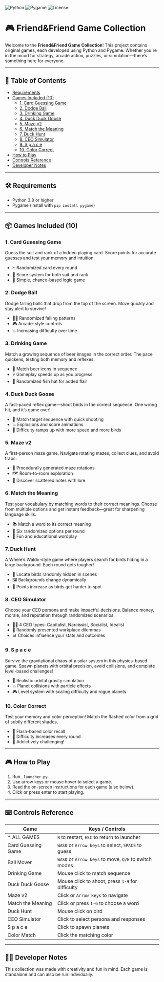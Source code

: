 ![Python](https://img.shields.io/badge/Python-3.8+-blue)
![Pygame](https://img.shields.io/badge/Pygame-2.0-green)
![License](https://img.shields.io/badge/license-MIT-blue)

# 🎮 Friend&Friend Game Collection

Welcome to the **Friend&Friend Game Collection**! This project contains original games, each developed using Python and Pygame. Whether you're in the mood for strategy, arcade action, puzzles, or simulation—there’s something here for everyone.

---

## 📖 Table of Contents
- [Requirements](#️-requirements)
- [Games Included (10)](#-games-included-10)
  - [1. Card Guessing Game](#1-card-guessing-game)
  - [2. Dodge Ball](#2-dodge-ball)
  - [3. Drinking Game](#3-drinking-game)
  - [4. Duck Duck Goose](#4-duck-duck-goose)
  - [5. Maze v2](#5-maze-v2)
  - [6. Match the Meaning](#6-match-the-meaning)
  - [7. Duck Hunt](#7-duck-hunt)
  - [8. CEO Simulator](#8-ceo-simulator)
  - [9. S p a c e](#9-s-p-a-c-e)
  - [10. Color Correct](#10-color-correct)
- [How to Play](#-how-to-play)
- [Controls Reference](#️-controls-reference)
- [Developer Notes](#-developer-notes)

---

## 🛠️ Requirements

- Python 3.8 or higher  
- Pygame (install with `pip install pygame`)  

---

## 📦 Games Included (10)

### 1. **Card Guessing Game**
Guess the suit and rank of a hidden playing card. Score points for accurate guesses and test your memory and intuition.

- 🃏 Randomized card every round  
- 🎯 Score system for both suit and rank  
- 🧠 Simple, chance-based logic game  

### 2. **Dodge Ball**  
Dodge falling balls that drop from the top of the screen. Move quickly and stay alert to survive!

- 🏃‍♂️ Randomized falling patterns  
- 🎮 Arcade-style controls  
- 💥 Increasing difficulty over time  

### 3. **Drinking Game**  
Match a growing sequence of beer images in the correct order. The pace quickens, testing both memory and reflexes.

- 🍺 Match beer icons in sequence  
- ⚡ Gameplay speeds up as you progress  
- 🎩 Randomized fish hat for added flair  

### 4. **Duck Duck Goose**  
A fast-paced reflex game—shoot birds in the correct sequence. One wrong hit, and it’s game over!

- 🦢 Match target sequence with quick shooting  
- 💥 Explosions and score animations  
- 🎯 Difficulty ramps up with more speed and more birds  

### 5. **Maze v2**  
A first-person maze game. Navigate rotating mazes, collect clues, and avoid traps.

- 🧭 Procedurally generated maze rotations  
- 🗺️ Room-to-room exploration  
- 📜 Discover scattered notes with lore  

### 6. **Match the Meaning**  
Test your vocabulary by matching words to their correct meanings. Choose from multiple options and get instant feedback—great for sharpening language skills.

- 📚 Match a word to its correct meaning  
- 🔢 Six randomized options per round  
- 🧠 Fun and educational wordplay  

### 7. **Duck Hunt**  
A Where’s Waldo-style game where players search for birds hiding in a large background. Each round gets tougher!

- 🦅 Locate birds randomly hidden in scenes  
- 🖼️ Backgrounds change dynamically  
- 🎯 Points increase as birds get harder to spot  

### 8. **CEO Simulator**  
Choose your CEO persona and make impactful decisions. Balance money, morale, and reputation through randomized scenarios.

- 🧑‍💼 4 CEO types: Capitalist, Narcissist, Socialist, Idealist  
- 🔀 Randomly presented workplace dilemmas  
- 📊 Choices influence your stats and outcomes  


### 9. **S p a c e**
Survive the gravitational chaos of a solar system in this physics-based game. Spawn planets with orbital precision, avoid collisions, and complete level-based challenges!

- 🌌 Realistic orbital gravity simulation
- 💥 Planet collisions with particle effects
- 🎮 Level system with scaling difficulty and rogue planets

### 10. **Color Correct**
Test your memory and color perception! Match the flashed color from a grid of subtly different shades. 

- 🎨 Flash-based color recall
- 🔢 Difficulty increases every round
- 🧠 Addictively challenging!

---

## 🎮 How to Play

1. Run `_launcher.py`.  
2. Use arrow keys or mouse hover to select a game.
3. Read the on-screen instructions for each game (also below).
4. Click or press enter to start playing. 

---

## ⌨️ Controls Reference

| Game                | Keys / Controls                                       |
|---------------------|-------------------------------------------------------|
| * ALL GAMES         | `R` to restart, `ESC` to return to launcher           |
| Card Guessing Game  | `WASD` or `Arrow keys` to select, `SPACE` to guess    |
| Ball Mover          | `WASD` or `Arrow keys` to move, `Q/E` to switch modes |
| Drinking Game       | Mouse click to match sequence                         |
| Duck Duck Goose     | Mouse click to shoot, press `1-9` for difficulty      |
| Maze v2             | Click or `Arrow keys` to navigate                     |
| Match the Meaning   | Click or press `1-6` to choose a word                 |
| Duck Hunt           | Mouse click on bird                                   |
| CEO Simulator       | Click to select persona and responses                 |
| S p a c e           | Click to spawn planets                                |
| Color Match         | Click the matching color                              |

---

## 👨‍💻 Developer Notes

This collection was made with creativity and fun in mind. Each game is standalone and can also be run individually.
